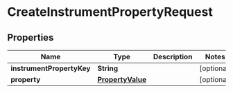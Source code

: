 
# CreateInstrumentPropertyRequest

## Properties
Name | Type | Description | Notes
------------ | ------------- | ------------- | -------------
**instrumentPropertyKey** | **String** |  |  [optional]
**property** | [**PropertyValue**](PropertyValue.md) |  |  [optional]



